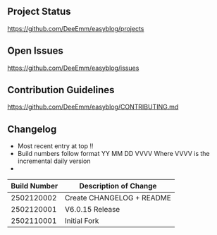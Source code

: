 ## Project Status

https://github.com/DeeEmm/easyblog/projects



## Open Issues

https://github.com/DeeEmm/easyblog/issues



## Contribution Guidelines

https://github.com/DeeEmm/easyblog/CONTRIBUTING.md



## Changelog

- Most recent entry at top !!
- Build numbers follow format YY MM DD VVVV Where VVVV is the incremental daily version
- 

Build Number    | Description of Change
-- | --
2502120002      | Create CHANGELOG + README
2502120001      | V6.0.15 Release
2502110001      | Initial Fork

